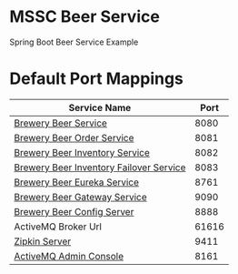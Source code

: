 # MSSC Beer Service

Spring Boot Beer Service Example

# Default Port Mappings
| Service Name | Port | 
| --------| -----|
| [Brewery Beer Service](https://github.com/lokhansn/mssc-beer-service) | 8080 |
| [Brewery Beer Order Service](https://github.com/lokhansn/mssc-beer-order-service) | 8081 |
| [Brewery Beer Inventory Service](https://github.com/lokhansn/mssc-beer-inventory-service) | 8082 |
| [Brewery Beer Inventory Failover Service](https://github.com/lokhansn/mssc-inventory-failover) | 8083 |
| [Brewery Beer Eureka Service](https://github.com/lokhansn/mssc-brewery-eureka) | 8761 |
| [Brewery Beer Gateway Service](https://github.com/lokhansn/mssc-brewery-gateway) | 9090 |
| [Brewery Beer Config Server](https://github.com/lokhansn/mssc-config-server) | 8888 |
| ActiveMQ Broker Url | 61616 |
| [Zipkin Server](http://localhost:9411/zipkin) | 9411 |
| [ActiveMQ Admin Console](http://localhost:8161/admin) | 8161 |